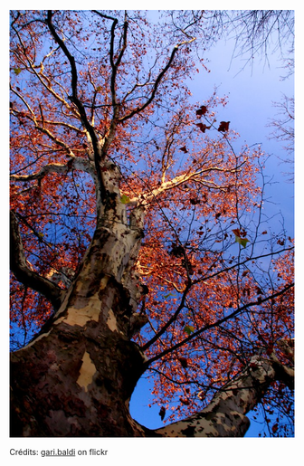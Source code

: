 ![Liam](/images/2022-01-08.jpg)

Crédits: [gari.baldi](https://www.flickr.com/people/garibaldi/) on flickr